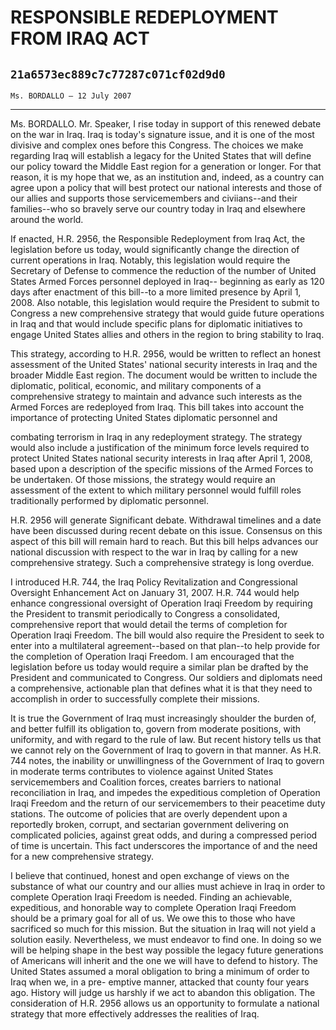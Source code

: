 # RESPONSIBLE REDEPLOYMENT FROM IRAQ ACT
## `21a6573ec889c7c77287c071cf02d9d0`
`Ms. BORDALLO — 12 July 2007`

---


Ms. BORDALLO. Mr. Speaker, I rise today in support of this renewed 
debate on the war in Iraq. Iraq is today's signature issue, and it is 
one of the most divisive and complex ones before this Congress. The 
choices we make regarding Iraq will establish a legacy for the United 
States that will define our policy toward the Middle East region for a 
generation or longer. For that reason, it is my hope that we, as an 
institution and, indeed, as a country can agree upon a policy that will 
best protect our national interests and those of our allies and 
supports those servicemembers and civiians--and their families--who so 
bravely serve our country today in Iraq and elsewhere around the world.

If enacted, H.R. 2956, the Responsible Redeployment from Iraq Act, 
the legislation before us today, would significantly change the 
direction of current operations in Iraq. Notably, this legislation 
would require the Secretary of Defense to commence the reduction of the 
number of United States Armed Forces personnel deployed in Iraq--
beginning as early as 120 days after enactment of this bill--to a more 
limited presence by April 1, 2008. Also notable, this legislation would 
require the President to submit to Congress a new comprehensive 
strategy that would guide future operations in Iraq and that would 
include specific plans for diplomatic initiatives to engage United 
States allies and others in the region to bring stability to Iraq.

This strategy, according to H.R. 2956, would be written to reflect an 
honest assessment of the United States' national security interests in 
Iraq and the broader Middle East region. The document would be written 
to include the diplomatic, political, economic, and military components 
of a comprehensive strategy to maintain and advance such interests as 
the Armed Forces are redeployed from Iraq. This bill takes into account 
the importance of protecting United States diplomatic personnel and


combating terrorism in Iraq in any redeployment strategy. The strategy 
would also include a justification of the minimum force levels required 
to protect United States national security interests in Iraq after 
April 1, 2008, based upon a description of the specific missions of the 
Armed Forces to be undertaken. Of those missions, the strategy would 
require an assessment of the extent to which military personnel would 
fulfill roles traditionally performed by diplomatic personnel.

H.R. 2956 will generate Significant debate. Withdrawal timelines and 
a date have been discussed during recent debate on this issue. 
Consensus on this aspect of this bill will remain hard to reach. But 
this bill helps advances our national discussion with respect to the 
war in Iraq by calling for a new comprehensive strategy. Such a 
comprehensive strategy is long overdue.

I introduced H.R. 744, the Iraq Policy Revitalization and 
Congressional Oversight Enhancement Act on January 31, 2007. H.R. 744 
would help enhance congressional oversight of Operation Iraqi Freedom 
by requiring the President to transmit periodically to Congress a 
consolidated, comprehensive report that would detail the terms of 
completion for Operation Iraqi Freedom. The bill would also require the 
President to seek to enter into a multilateral agreement--based on that 
plan--to help provide for the completion of Operation Iraqi Freedom. I 
am encouraged that the legislation before us today would require a 
similar plan be drafted by the President and communicated to Congress. 
Our soldiers and diplomats need a comprehensive, actionable plan that 
defines what it is that they need to accomplish in order to 
successfully complete their missions.

It is true the Government of Iraq must increasingly shoulder the 
burden of, and better fulfill its obligation to, govern from moderate 
positions, with uniformity, and with regard to the rule of law. But 
recent history tells us that we cannot rely on the Government of Iraq 
to govern in that manner. As H.R. 744 notes, the inability or 
unwillingness of the Government of Iraq to govern in moderate terms 
contributes to violence against United States servicemembers and 
Coalition forces, creates barriers to national reconciliation in Iraq, 
and impedes the expeditious completion of Operation Iraqi Freedom and 
the return of our servicemembers to their peacetime duty stations. The 
outcome of policies that are overly dependent upon a reportedly broken, 
corrupt, and sectarian government delivering on complicated policies, 
against great odds, and during a compressed period of time is 
uncertain. This fact underscores the importance of and the need for a 
new comprehensive strategy.

I believe that continued, honest and open exchange of views on the 
substance of what our country and our allies must achieve in Iraq in 
order to complete Operation Iraqi Freedom is needed. Finding an 
achievable, expeditious, and honorable way to complete Operation Iraqi 
Freedom should be a primary goal for all of us. We owe this to those 
who have sacrificed so much for this mission. But the situation in Iraq 
will not yield a solution easily. Nevertheless, we must endeavor to 
find one. In doing so we will be helping shape in the best way possible 
the legacy future generations of Americans will inherit and the one we 
will have to defend to history. The United States assumed a moral 
obligation to bring a minimum of order to Iraq when we, in a pre-
emptive manner, attacked that county four years ago. History will judge 
us harshly if we act to abandon this obligation. The consideration of 
H.R. 2956 allows us an opportunity to formulate a national strategy 
that more effectively addresses the realities of Iraq.